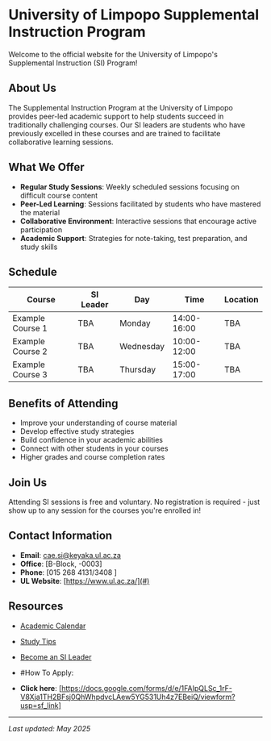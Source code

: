 # University of Limpopo Supplemental Instruction Program

Welcome to the official website for the University of Limpopo's Supplemental Instruction (SI) Program!

## About Us

The Supplemental Instruction Program at the University of Limpopo provides peer-led academic support to help students succeed in traditionally challenging courses. Our SI leaders are students who have previously excelled in these courses and are trained to facilitate collaborative learning sessions.

## What We Offer

- **Regular Study Sessions**: Weekly scheduled sessions focusing on difficult course content
- **Peer-Led Learning**: Sessions facilitated by students who have mastered the material
- **Collaborative Environment**: Interactive sessions that encourage active participation
- **Academic Support**: Strategies for note-taking, test preparation, and study skills

## Schedule

| Course | SI Leader | Day | Time | Location |
|--------|-----------|-----|------|----------|
| Example Course 1 | TBA | Monday | 14:00-16:00 | TBA |
| Example Course 2 | TBA | Wednesday | 10:00-12:00 | TBA |
| Example Course 3 | TBA | Thursday | 15:00-17:00 | TBA |

## Benefits of Attending

- Improve your understanding of course material
- Develop effective study strategies
- Build confidence in your academic abilities
- Connect with other students in your courses
- Higher grades and course completion rates

## Join Us

Attending SI sessions is free and voluntary. No registration is required - just show up to any session for the courses you're enrolled in!

## Contact Information

- **Email**: [cae.si@keyaka.ul.ac.za](#)
- **Office**: [B-Block, -0003]
- **Phone**: [015 268 4131/3408 ]
- **UL Website**: [https://www.ul.ac.za/](#)

## Resources

- [Academic Calendar](https://www.ul.ac.za/about-us/calendar/)
- [Study Tips](#)
- [Become an SI Leader](#)

- #How To Apply:

- **Click here**: [https://docs.google.com/forms/d/e/1FAIpQLSc_1rF-V8Xja1TH2BFsj0QhWhpdvcLAew5YG531Uh4z7EBeiQ/viewform?usp=sf_link]

---

*Last updated: May 2025*
